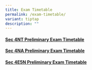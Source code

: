 ```yaml
---
title: Exam Timetable
permalink: /exam-timetable/
variant: tiptap
description: ""
---
```

<h4><a href="/files/2024/Exam Timetable/2024_Sec_4T_Preliminary_Exam_Timetable_updated_28_Jun.pdf" rel="noopener noreferrer nofollow" target="_blank">Sec 4NT Preliminary Exam Timetable</a></h4>
<h4><a href="/files/2024/Exam Timetable/2024_Sec_4N_Preliminary_Exam_Timetable_updated_28_Jun.pdf" rel="noopener noreferrer nofollow" target="_blank">Sec 4NA Preliminary Exam Timetable</a></h4>
<h4><a href="/files/2024/Exam Timetable/2024_Sec_4E5N_Preliminary_Exam_Timetable_updated_7_Aug.pdf" rel="noopener noreferrer nofollow" target="_blank">Sec 4E5N Preliminary Exam Timetable</a></h4>
<p></p>